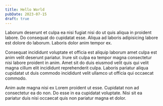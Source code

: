```yaml
---
title: Hello World
pubDate: 2023-07-15
draft: true
---
```


Laborum deserunt et culpa ea nisi fugiat nisi do ut quis aliqua in proident labore. Do consequat do cupidatat esse. Aliqua ad laboris adipisicing labore est dolore do laborum. Laboris dolor anim tempor ex.

Consequat incididunt voluptate et officia est aliquip laborum amet culpa est anim velit deserunt pariatur. Irure sit culpa ea tempor magna consectetur nisi labore proident in anim. Amet sit do duis eiusmod velit quis qui velit magna cillum elit incididunt reprehenderit culpa. Laboris pariatur aliqua cupidatat ut duis commodo incididunt velit ullamco ut officia qui occaecat commodo.

Anim aute magna nisi ex Lorem proident ut esse. Cupidatat non ad consectetur ea do non. Do esse in ea cupidatat voluptate. Nisi sit ea pariatur duis nisi occaecat quis non pariatur magna et dolor.
